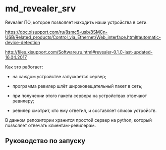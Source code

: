 # md_revealer_srv

Revealer ПО, которое позволяет находить наши устройства в сети.

https://doc.xisupport.com/ru/8smc5-usb/8SMCn-USB/Related_products/Control_via_Ethernet/Web_interface.html#automatic-device-detection

http://files.xisupport.com/Software.ru.html#revealer-0.1.0-last-updated-16.04.2017



Как это работает: 

* на каждом устройстве запускается сервер;

* программа ревилер шлёт широковещательный пакет в сеть;

* при получении этого пакета сервера на устройствах отвечают ревилеру;

* ревилер смотрит, кто ему ответил, и составляет список устройств.

 

В данном репозитории хранится простой сервер на python, который позволяет отвечать клиентам-ревилерам.

 

## Руководство по запуску

 